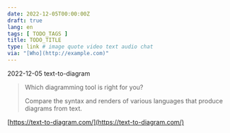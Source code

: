```yaml
---
date: 2022-12-05T00:00:00Z
draft: true
lang: en
tags: [ TODO_TAGS ]
title: TODO_TITLE
type: link # image quote video text audio chat
via: "[Who](http://example.com)"
---
```



2022-12-05 text-to-diagram


> Which diagramming tool is right for you?
>
> Compare the syntax and renders of various languages that produce diagrams from text.

[https://text-to-diagram.com/](https://text-to-diagram.com/)

